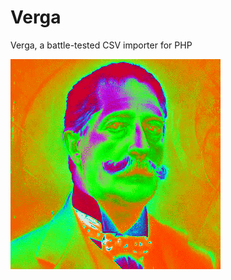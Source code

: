 # Verga
Verga, a battle-tested CSV importer for PHP

![](https://raw.githubusercontent.com/gffuma/verga/master/verga.gif)
